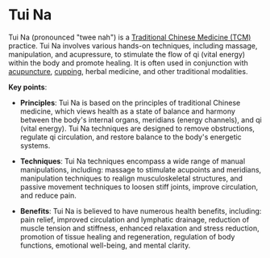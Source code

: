 # Tui Na

Tui Na (pronounced "twee nah") is a [Traditional Chinese Medicine (TCM)](../traditional-chinese-medicine/) practice.  Tui Na involves various hands-on techniques, including massage, manipulation, and acupressure, to stimulate the flow of qi (vital energy) within the body and promote healing. It is often used in conjunction with [acupuncture](../acupuncture/), [cupping](../cupping/), herbal medicine, and other traditional modalities.

**Key points**:

* **Principles**: Tui Na is based on the principles of traditional Chinese medicine, which views health as a state of balance and harmony between the body's internal organs, meridians (energy channels), and qi (vital energy). Tui Na techniques are designed to remove obstructions, regulate qi circulation, and restore balance to the body's energetic systems.

* **Techniques**: Tui Na techniques encompass a wide range of manual manipulations, including: massage to stimulate acupoints and meridians, manipulation techniques to realign musculoskeletal structures, and passive movement techniques to loosen stiff joints, improve circulation, and reduce pain.

* **Benefits**: Tui Na is believed to have numerous health benefits, including: pain relief, improved circulation and lymphatic drainage, reduction of muscle tension and stiffness, enhanced relaxation and stress reduction, promotion of tissue healing and regeneration, regulation of body functions, emotional well-being, and mental clarity.
